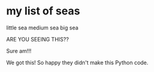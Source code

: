 # my list of seas

little sea
medium sea
big sea

ARE YOU SEEING THIS??

Sure am!!!

We got this! So happy they didn't make this Python code. 

